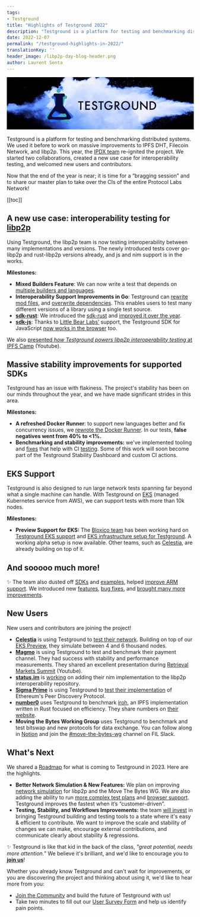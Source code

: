 ```yaml
---
tags:
- Testground
title: "Highlights of Testground 2022"
description: "Testground is a platform for testing and benchmarking distributed systems. This year, the IPDX team re-ignited the project."
date: 2022-12-07
permalink: "/testground-highlights-in-2022/"
translationKey: ''
header_image: /libp2p-day-blog-header.png
author: Laurent Senta
---
```


![](../assets/2022-12-07-testground-logo.png)

Testground is a platform for testing and benchmarking distributed systems. We used it before to work on massive improvements to IPFS DHT, Filecoin Network, and libp2p. This year, the [IPDX team](https://pl-strflt.notion.site/IPDX-122073392dce454e9ca4b87231034483) re-ignited the project. We started two collaborations, created a new use case for interoperability testing, and welcomed new users and contributors.

Now that the end of the year is near; it is time for a “bragging session” and to share our master plan to take over the CIs of the entire Protocol Labs Network!

[[toc]]

## A new use case: interoperability testing for [libp2p](https://libp2p.io/)

Using Testground, the libp2p team is now testing interoperability between many implementations and versions. The newly introduced tests cover go-libp2p and rust-libp2p versions already, and js and nim support is in the works.

**Milestones:**

- **Mixed Builders Feature**: We can now write a test that depends on [multiple builders and languages](https://github.com/testground/testground/pull/1367).
- **Interoperability Support Improvements in Go**: Testground can [rewrite mod files](https://github.com/testground/testground/pull/1338), and [overwrite dependencies](https://github.com/testground/testground/pull/1338). This enables users to test many different versions of a library using a single test source.
- [**sdk-rust**](https://github.com/testground/sdk-rust): We introduced the [sdk-rust](https://github.com/testground/testground/pull/1287) and [improved it over the year](https://github.com/testground/sdk-rust/pulls?q=is%3Apr+is%3Aclosed).
- [**sdk-js**](https://github.com/testground/sdk-js): Thanks to [Little Bear Labs’](https://littlebearlabs.io/) support, the Testground SDK for JavaScript [now works in the browser](https://github.com/testground/sdk-js/pull/26) too.

We also [presented _how Testground powers libp2p interoperability testing_ at IPFS Camp](https://www.youtube.com/watch?v=b2SkC4dYV-A) (Youtube).

## Massive stability improvements for supported SDKs

Testground has an issue with flakiness. The project's stability has been on our minds throughout the year, and we have made significant strides in this area.

**Milestones:**

- **A refreshed Docker Runner**: to support new languages better and fix concurrency issues, we [rewrote the Docker Runner](https://github.com/testground/testground/pull/1407#issuecomment-1203853804). In our tests, **false negatives went from 40% to <1%.**
- **Benchmarking and stability improvements:** we've implemented tooling and [fixes](https://github.com/testground/testground/pull/1421) that help with CI [testing](https://github.com/libp2p/test-plans/pulls?q=is%3Apr+is%3Amerged+merged%3A%3E%3D2022-01-01). Some of this work will soon become part of the Testground Stability Dashboard and custom CI actions.

## EKS Support

Testground is also designed to run large network tests spanning far beyond what a single machine can handle. With Testground on [EKS](https://aws.amazon.com/eks/) (managed Kubernetes service from AWS), we can support tests with more than 10k nodes.

**Milestones:**

- **Preview Support for EKS:** The [Bloxico team](https://bloxico.com/) has been working hard on [Testground EKS support](https://github.com/testground/testground/pull/1350) and [EKS infrastructure setup for Testground](https://github.com/testground/infra/pull/78). A working alpha setup is now available. Other teams, such as [Celestia](https://celestia.org/), are already building on top of it.

## And sooooo much more!

✨  The team also dusted off [SDKs](https://github.com/testground/sdk-js/pull/22) and [examples](https://github.com/testground/testground/pull/1306), helped [improve ARM support](https://github.com/testground/testground/pull/1372). We introduced new [features](https://github.com/testground/testground/pull/1481), [bug fixes](https://github.com/testground/testground/pull/1321), and [brought many more improvements](https://github.com/testground/testground/pulls?q=is%3Apr+is%3Aclosed+merged%3A%3E2022-01-01+).
    

## New Users

New users and contributors are joining the project!

- [**Celestia**](https://celestia.org/) is using Testground to [test their network](https://github.com/celestiaorg/test-infra). Building on top of our [EKS Preview](#eks-preview), they simulate between 4 and 6 thousand nodes.
- [**Magmo**](https://magmo.com/) is using Testground to test and benchmark their payment channel. They had success with stability and performance measurements. They shared an excellent presentation during [Retrieval Markets Summit](https://www.youtube.com/watch?v=xYn8Evkrs30) (Youtube).
- [**status.im**](https://status.im/) is [working](https://github.com/libp2p/test-plans/pull/70) on adding their nim implementation to the libp2p interoperability repository.
- [**Sigma Prime**](https://sigmaprime.io/) is using Testground to [test their implementation](https://github.com/ackintosh/discv5-testground) of Ethereum's Peer Discovery Protocol.
- [**number0**](https://n0.computer/) uses Testground to benchmark [iroh](https://iroh.computer/), an IPFS implementation written in Rust focused on efficiency. They share numbers on [their website](https://iroh.computer/).
- **Moving the Bytes Working Group** uses Testground to benchmark and test bitswap and new protocols for data exchange. You can follow along in [Notion](https://www.notion.so/MTB-WG-Meeting-1-cfeed84309894936bd652f1b47f3221a) and join the [#move-the-bytes-wg](https://filecoinproject.slack.com/archives/C04A22DCQCF) channel on FIL Slack.

## What's Next

We shared a [Roadmap](https://github.com/testground/testground/blob/master/ROADMAP.md) for what is coming to Testground in 2023. Here are the highlights.

- **Better Network Simulation & New Features:** We plan on improving [network simulation](https://github.com/testground/testground/issues/1488) for libp2p and the Move The Bytes WG. We are also adding the ability to run [more complex test plans](https://github.com/testground/testground/issues/1493) and [browser support](https://github.com/testground/testground/issues/1386). Testground improves the fastest when it’s “customer-driven”.
- **Testing, Stability, and Workflows Improvements:** the team [will invest](https://github.com/testground/testground/issues/1512) in bringing Testground building and testing tools to a state where it's easy & efficient to contribute. We want to improve the scale and stability of changes we can make, encourage external contributions, and communicate clearly about stability & regressions.

<div class="blog type-rich block w-full p-6 bg-white border border-gray-200 rounded-lg shadow-md dark:bg-gray-800 dark:border-gray-700">

✨ Testground is like that kid in the back of the class, *"great potential, needs more attention.”* We believe it's brilliant, and we'd like to encourage you to [**join us**](https://docs.testground.ai/v/master/table-of-contents/readme/community)!

Whether you already know Testground and can't wait for improvements, or you are discovering the project and thinking about using it, we'd like to hear more from you:

- [Join the Community](https://docs.testground.ai/v/master/table-of-contents/readme/community) and build the future of Testground with us!
- Take two minutes to fill out our [User Survey Form](https://docs.google.com/forms/d/e/1FAIpQLScnsIVq2c6nLqchStzX78LyaZxo5CiIJUviMcMuYBz2QdpdMw/viewform) and help us identify pain points.

</div>